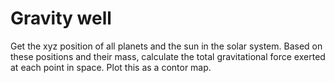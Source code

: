 # Gravity well
Get the xyz position of all planets and the sun in the solar system.
Based on these positions and their mass, calculate the total gravitational
force exerted at each point in space. Plot this as a contor map.
